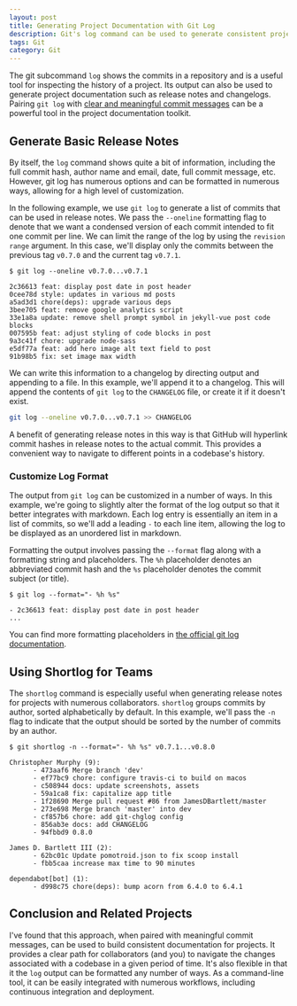 ```yaml
---
layout: post
title: Generating Project Documentation with Git Log
description: Git's log command can be used to generate consistent project documentation, such as release notes and changelogs.
tags: Git
category: Git
---
```


The git subcommand `log` shows the commits in a repository and is a useful tool for inspecting the history of a project. Its output can also be used to generate project documentation such as release notes and changelogs. Pairing `git log` with [clear and meaningful commit messages](/article/semantic-git-commits/) can be a powerful tool in the project documentation toolkit.

## Generate Basic Release Notes

By itself, the `log` command shows quite a bit of information, including the full commit hash, author name and email, date, full commit message, etc. However, git log has numerous options and can be formatted in numerous ways, allowing for a high level of customization.

In the following example, we use `git log` to generate a list of commits that can be used in release notes. We pass the `--oneline` formatting flag to denote that we want a condensed version of each commit intended to fit one commit per line. We can limit the range of the log by using the `revision range` argument. In this case, we'll display only the commits between the previous tag `v0.7.0` and the current tag `v0.7.1`.

```git
$ git log --oneline v0.7.0...v0.7.1

2c36613 feat: display post date in post header
0cee78d style: updates in various md posts
a5ad3d1 chore(deps): upgrade various deps
3bee705 feat: remove google analytics script
33e1a8a update: remove shell prompt symbol in jekyll-vue post code blocks
007595b feat: adjust styling of code blocks in post
9a3c41f chore: upgrade node-sass
e5df77a feat: add hero image alt text field to post
91b98b5 fix: set image max width
```

We can write this information to a changelog by directing output and appending to a file. In this example, we'll append it to a changelog. This will append the contents of `git log` to the `CHANGELOG` file, or create it if it doesn't exist.

```bash
git log --oneline v0.7.0...v0.7.1 >> CHANGELOG
```

A benefit of generating release notes in this way is that GitHub will hyperlink commit hashes in release notes to the actual commit. This provides a convenient way to navigate to different points in a codebase's history.

### Customize Log Format

The output from `git log` can be customized in a number of ways. In this example, we're going to slightly alter the format of the log output so that it better integrates with markdown. Each log entry is essentially an item in a list of commits, so we'll add a leading `-` to each line item, allowing the log to be displayed as an unordered list in markdown.

Formatting the output involves passing the `--format` flag along with a formatting string and placeholders. The `%h` placeholder denotes an abbreviated commit hash and the `%s` placeholder denotes the commit subject (or title).

```git
$ git log --format="- %h %s"

- 2c36613 feat: display post date in post header
...
```

You can find more formatting placeholders in [the official git log documentation](https://www.git-scm.com/docs/git-log).

## Using Shortlog for Teams

The `shortlog` command is especially useful when generating release notes for projects with numerous collaborators. `shortlog` groups commits by author, sorted alphabetically by default. In this example, we'll pass the `-n` flag to indicate that the output should be sorted by the number of commits by an author.

```git
$ git shortlog -n --format="- %h %s" v0.7.1...v0.8.0

Christopher Murphy (9):
      - 473aaf6 Merge branch 'dev'
      - ef77bc9 chore: configure travis-ci to build on macos
      - c508944 docs: update screenshots, assets
      - 59a1ca8 fix: capitalize app title
      - 1f28690 Merge pull request #86 from JamesDBartlett/master
      - 273e698 Merge branch 'master' into dev
      - cf857b6 chore: add git-chglog config
      - 856ab3e docs: add CHANGELOG
      - 94fbbd9 0.8.0

James D. Bartlett III (2):
      - 62bc01c Update pomotroid.json to fix scoop install
      - fbb5caa increase max time to 90 minutes

dependabot[bot] (1):
      - d998c75 chore(deps): bump acorn from 6.4.0 to 6.4.1
```

## Conclusion and Related Projects

I've found that this approach, when paired with meaningful commit messages, can be used to build consistent documentation for projects. It provides a clear path for collaborators (and you) to navigate the changes associated with a codebase in a given period of time. It's also flexible in that it the `log` output can be formatted any number of ways. As a command-line tool, it can be easily integrated with numerous workflows, including continuous integration and deployment.
